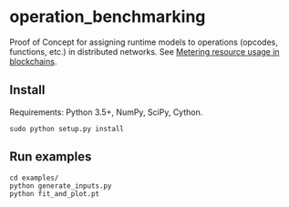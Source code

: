# operation_benchmarking

Proof of Concept for assigning runtime models to operations (opcodes, functions, etc.) in distributed networks.
See [Metering resource usage in blockchains](https://hackmd.io/@onur/metering_resource_usage).

## Install

Requirements: Python 3.5+, NumPy, SciPy, Cython.

```
sudo python setup.py install
```

## Run examples

```
cd examples/
python generate_inputs.py
python fit_and_plot.pt
```
